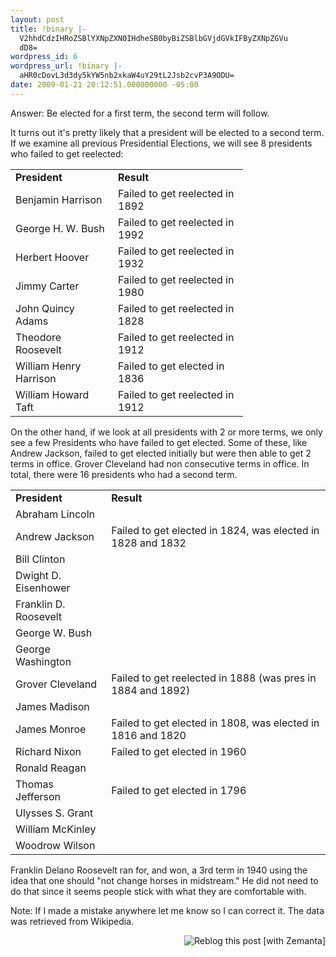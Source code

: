 ```yaml
---
layout: post
title: !binary |-
  V2hhdCdzIHRoZSBlYXNpZXN0IHdheSB0byBiZSBlbGVjdGVkIFByZXNpZGVu
  dD8=
wordpress_id: 6
wordpress_url: !binary |-
  aHR0cDovL3d3dy5kYW5nb2xkaW4uY29tL2Jsb2cvP3A9ODU=
date: 2009-01-21 20:12:51.000000000 -05:00
---
```

Answer: Be elected for a first term, the second term will follow.

It turns out it's pretty likely that a president will be elected to a second term. If we examine all previous Presidential Elections, we will see 8 presidents who failed to get reelected:
<table border="0" cellspacing="0" frame="void" rules="none"><colgroup><col width="148"><col width="192"></colgroup>
<tbody>
<tr>
<td align="left" height="19" width="148"><strong>President</strong></td>
<td align="left" width="192"><strong>Result</strong></td>
</tr>
<tr>
<td align="left" height="19">Benjamin Harrison</td>
<td align="left">Failed to get reelected in 1892</td>
</tr>
<tr>
<td align="left" height="19">George H. W. Bush</td>
<td align="left">Failed to get reelected in 1992</td>
</tr>
<tr>
<td align="left" height="19">Herbert Hoover</td>
<td align="left">Failed to get reelected in 1932</td>
</tr>
<tr>
<td align="left" height="19">Jimmy Carter</td>
<td align="left">Failed to get reelected in 1980</td>
</tr>
<tr>
<td align="left" height="19">John Quincy Adams</td>
<td align="left">Failed to get reelected in 1828</td>
</tr>
<tr>
<td align="left" height="19">Theodore Roosevelt</td>
<td align="left">Failed to get reelected in 1912</td>
</tr>
<tr>
<td align="left" height="19">William Henry Harrison</td>
<td align="left">Failed to get elected in 1836</td>
</tr>
<tr>
<td align="left" height="19">William Howard Taft</td>
<td align="left">Failed to get reelected in 1912</td>
</tr>
</tbody></table>
On the other hand, if we look at all presidents with 2 or more terms, we only see a few Presidents who have failed to get elected. Some of these, like Andrew Jackson, failed to get elected initially but were then able to get 2 terms in office. Grover Cleveland had non consecutive terms in office. In total, there were 16 presidents who had a second term.
<table border="0" cellspacing="0" frame="void" rules="none"><colgroup><col width="143"><col width="367"></colgroup>
<tbody>
<tr>
<td align="left" height="19" width="143"><strong>President</strong></td>
<td align="left" width="367"><strong>Result</strong></td>
</tr>
<tr>
<td align="left" height="19">Abraham Lincoln</td>
<td align="left"></td>
</tr>
<tr>
<td align="left" height="19">Andrew Jackson</td>
<td align="left">Failed to get elected in 1824, was elected in 1828 and 1832</td>
</tr>
<tr>
<td align="left" height="19">Bill Clinton</td>
<td align="left"></td>
</tr>
<tr>
<td align="left" height="19">Dwight D. Eisenhower</td>
<td align="left"></td>
</tr>
<tr>
<td align="left" height="19">Franklin D. Roosevelt</td>
<td align="left"></td>
</tr>
<tr>
<td align="left" height="19">George W. Bush</td>
<td align="left"></td>
</tr>
<tr>
<td align="left" height="19">George Washington</td>
<td align="left"></td>
</tr>
<tr>
<td align="left" height="19">Grover Cleveland</td>
<td align="left">Failed to get reelected in 1888 (was pres in 1884 and 1892)</td>
</tr>
<tr>
<td align="left" height="19">James Madison</td>
<td align="left"></td>
</tr>
<tr>
<td align="left" height="19">James Monroe</td>
<td align="left">Failed to get elected in 1808, was elected in 1816 and 1820</td>
</tr>
<tr>
<td align="left" height="19">Richard Nixon</td>
<td align="left">Failed to get elected in 1960</td>
</tr>
<tr>
<td align="left" height="19">Ronald Reagan</td>
<td align="left"></td>
</tr>
<tr>
<td align="left" height="19">Thomas Jefferson</td>
<td align="left">Failed to get elected in 1796</td>
</tr>
<tr>
<td align="left" height="19">Ulysses S. Grant</td>
<td align="left"></td>
</tr>
<tr>
<td align="left" height="19">William McKinley</td>
<td align="left"></td>
</tr>
<tr>
<td align="left" height="19">Woodrow Wilson</td>
<td align="left"></td>
</tr>
</tbody></table>
Franklin Delano Roosevelt ran for, and won, a 3rd term in 1940 using the idea that one should "not change horses in midstream." He did not need to do that since it seems people stick with what they are comfortable with.

Note: If I made a mistake anywhere let me know so I can correct it. The data was retrieved from Wikipedia.


<div style="margin-top: 10px; height: 15px;" class="zemanta-pixie"><a class="zemanta-pixie-a" href="http://reblog.zemanta.com/zemified/9eea9b69-1abd-4027-a811-6579d43e79d9/" title="Zemified by Zemanta"><img style="border: medium none ; float: right;" class="zemanta-pixie-img" src="http://img.zemanta.com/reblog_e.png?x-id=9eea9b69-1abd-4027-a811-6579d43e79d9" alt="Reblog this post [with Zemanta]"></a></div>
